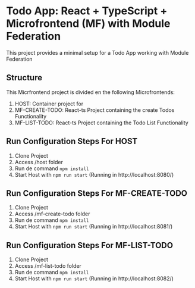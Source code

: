 # Todo App: React + TypeScript + Microfrontend (MF) with Module Federation

This project provides a minimal setup for a Todo App working with Module Federation

## Structure

This Micrfrontend project is divided en the following Microfrontends:

1. HOST: Container project for
2. MF-CREATE-TODO: React-ts Project containing the create Todos Functionality
3. MF-LIST-TODO:  React-ts Project containing  the Todo List Functionality

## Run Configuration Steps For HOST

1. Clone Project
2. Access /host folder
3. Run de command ```npm install```
4. Start Host  with ```npm run start``` (Running in http://localhost:8080/)

## Run Configuration Steps For MF-CREATE-TODO

1. Clone Project
2. Access /mf-create-todo folder
3. Run de command ```npm install```
4. Start Host  with ```npm run start``` (Running in http://localhost:8081/)

## Run Configuration Steps For MF-LIST-TODO

1. Clone Project
2. Access /mf-list-todo folder
3. Run de command ```npm install```
4. Start Host  with ```npm run start``` (Running in http://localhost:8082/)
